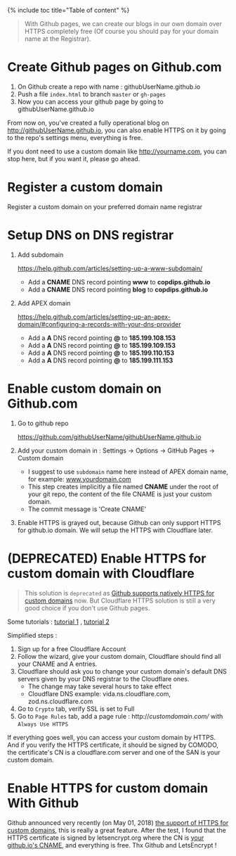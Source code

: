 {% include toc title="Table of content" %}

> With Github pages, we can create our blogs in our own domain over HTTPS completely free (Of course you should pay for your domain name at the Registrar).

# Create Github pages on Github.com

1. On Github create a repo with name : githubUserName.github.io
2. Push a file `index.html` to branch `master` or `gh-pages`
3. Now you can access your github page by going to githubUserName.github.io

From now on, you've created a fully operational blog on http://githubUserName.github.io, you can also enable HTTPS on it by going to the repo's settings menu, everything is free.

If you dont need to use a custom domain like http://yourname.com, you can stop here, but if you want it, please go ahead.

# Register a custom domain

Register a custom domain on your preferred domain name registrar

# Setup DNS on DNS registrar

1. Add subdomain

   <https://help.github.com/articles/setting-up-a-www-subdomain/>

   - Add a **CNAME** DNS record pointing **www** to **copdips.github.io**
   - Add a **CNAME** DNS record pointing **blog** to **copdips.github.io**

1. Add APEX domain

   <https://help.github.com/articles/setting-up-an-apex-domain/#configuring-a-records-with-your-dns-provider>

    - Add a **A** DNS record pointing **@** to **185.199.108.153**
    - Add a **A** DNS record pointing **@** to **185.199.109.153**
    - Add a **A** DNS record pointing **@** to **185.199.110.153**
    - Add a **A** DNS record pointing **@** to **185.199.111.153**

# Enable custom domain on Github.com

1. Go to github repo

   <https://github.com/githubUserName/githubUserName.github.io>

1. Add your custom domain in : Settings -> Options -> GitHub Pages -> Custom domain
   - I suggest to use `subdomain` name here instead of APEX domain name, for example: www.yourdomain.com
   - This step creates implicitly a file named **CNAME** under the root of your git repo, the content of the file CNAME is just your custom domain.
   - The commit message is 'Create CNAME'
1. Enable HTTPS is grayed out, because Github can only support HTTPS for github.io domain. We will setup the HTTPS with Cloudflare later.

# (DEPRECATED) Enable HTTPS for custom domain with Cloudflare

> This solution is `deprecated` as [Github supports natively HTTPS for custom domains](#Enable-HTTPS-For-Custom-Domain-With-Github) now. But Cloudflare HTTPS solution is still a very good choice if you don't use Github pages.

Some tutorials :
[tutorial 1](https://hackernoon.com/set-up-ssl-on-github-pages-with-custom-domains-for-free-a576bdf51bc)
,
[tutorial 2](https://www.jonathan-petitcolas.com/2017/01/13/using-https-with-custom-domain-name-on-github-pages.html)

Simplified steps :

1. Sign up for a free Cloudflare Account
1. Follow the wizard, give your custom domain, Cloudflare should find all your CNAME and A entries.
1. Cloudflare should ask you to change your custom domain's default DNS servers given by your DNS registrar to the Cloudflare ones.
    - The change may take several hours to take effect
    - Cloudflare DNS example: vida.ns.cloudflare.com, zod.ns.cloudflare.com
1. Go to `Crypto` tab, verify SSL is set to Full
1. Go to `Page Rules` tab, add a page rule : http://*customdomain.com/* with `Always Use HTTPS`

If everything goes well, you can access your custom domain by HTTPS. And if you verify the HTTPS certificate, it should be signed by COMODO, the certificate's CN is a cloudflare.com server and one of the SAN is your custom domain.

# Enable HTTPS for custom domain With Github

Github announced very recently (on May 01, 2018) [the support of HTTPS for custom domains](https://blog.github.com/2018-05-01-github-pages-custom-domains-https/), this is really a great feature. After the test, I found that the HTTPS certificate is signed by letsencrypt.org where the CN is [your github.io's CNAME](#Enable-custom-domain-on-Github.com), and everything is free. Thx Github and LetsEncrypt !
